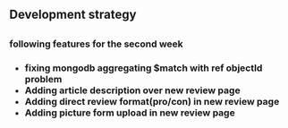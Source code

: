 <h2>Development strategy<h2>

<h3>following features for the second week <h3>

<ul>
<li>fixing mongodb aggregating $match with ref objectId problem</li>
<li>Adding article description over new review page</li>
<li>Adding direct review format(pro/con) in new review page</li>
<li>Adding picture form upload in new review page</li>
</ul>
